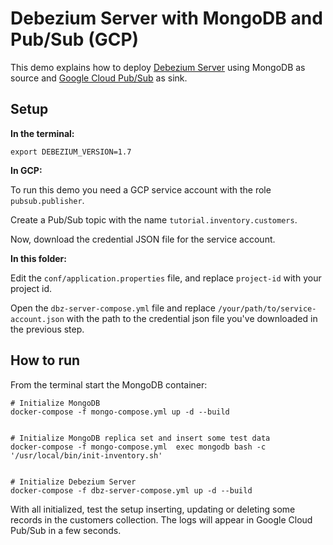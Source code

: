 # Debezium Server with MongoDB and Pub/Sub (GCP)

This demo explains how to deploy [Debezium Server](https://debezium.io/documentation/reference/operations/debezium-server.html) using MongoDB as source and [Google Cloud Pub/Sub](https://cloud.google.com/pubsub/docs) as sink.

## Setup

**In the terminal:**

```shell
export DEBEZIUM_VERSION=1.7
```

**In GCP:**

To run this demo you need a GCP service account with the role `pubsub.publisher`. 

Create a Pub/Sub topic with the name `tutorial.inventory.customers`.

Now, download the credential JSON file for the service account.

**In this folder:**

Edit the `conf/application.properties` file, and replace `project-id` with your project id. 

Open the `dbz-server-compose.yml` file and replace `/your/path/to/service-account.json` with the path to the credential json file you've downloaded in the previous step.

## How to run

From the terminal start the MongoDB container:

```shell
# Initialize MongoDB
docker-compose -f mongo-compose.yml up -d --build


# Initialize MongoDB replica set and insert some test data
docker-compose -f mongo-compose.yml  exec mongodb bash -c '/usr/local/bin/init-inventory.sh'


# Initialize Debezium Server
docker-compose -f dbz-server-compose.yml up -d --build
```

With all initialized, test the setup inserting, updating or deleting some records in the customers collection. The logs will appear in Google Cloud Pub/Sub in a few seconds.
